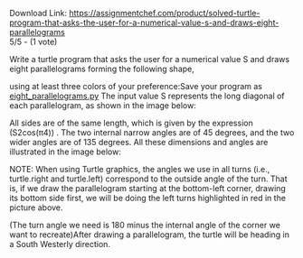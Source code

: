 Download Link: https://assignmentchef.com/product/solved-turtle-program-that-asks-the-user-for-a-numerical-value-s-and-draws-eight-parallelograms
<br>
5/5 - (1 vote)

Write a turtle program that asks the user for a numerical value S and draws eight parallelograms forming the following shape,



using at least three colors of your preference:Save your program as <a href="http://eight_parallelograms.py/" target="_blank" rel="nofollow noopener">eight_parallelograms.py</a>  The input value S represents the long diagonal of each parallelogram, as shown in the image below:

All sides are of the same length, which is given by the expression (S2cos(π4)) . The two internal narrow angles are of 45 degrees, and the two wider angles are of 135 degrees. All these dimensions and angles are illustrated in the image below:

NOTE: When using Turtle graphics, the angles we use in all turns (i.e., turtle.right and turtle.left) correspond to the outside angle of the turn. That is, if we draw the parallelogram starting at the bottom-left corner, drawing its bottom side first, we will be doing the left turns highlighted in red in the picture above.

(The turn angle we need is 180 minus the internal angle of the corner we want to recreate)After drawing a parallelogram, the turtle will be heading in a South Westerly direction.